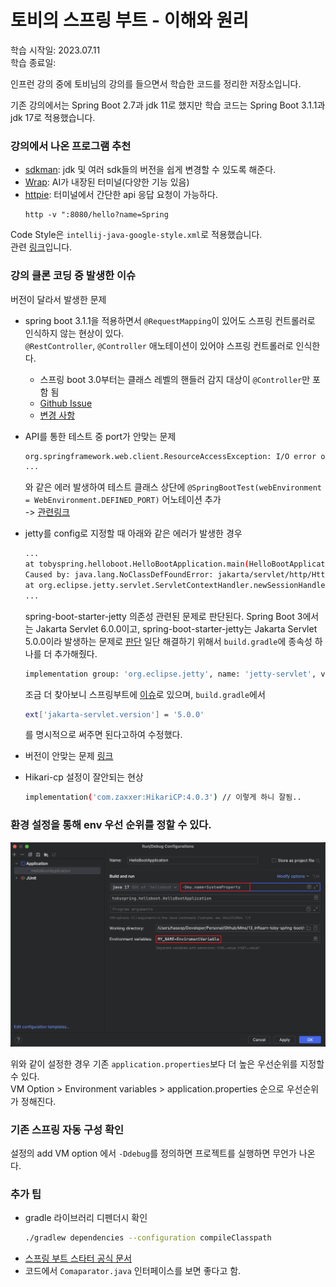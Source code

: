 # 토비의 스프링 부트 - 이해와 원리

학습 시작일: 2023.07.11  
학습 종료일:

인프런 강의 중에 토비님의 강의를 들으면서 학습한 코드를 정리한 저장소입니다.

기존 강의에서는 Spring Boot 2.7과 jdk 11로 했지만 학습 코드는 Spring Boot 3.1.1과 jdk 17로 적용했습니다.

### 강의에서 나온 프로그램 추천

- [sdkman](https://sdkman.io/): jdk 및 여러 sdk들의 버전을 쉽게 변경할 수 있도록 해준다.
- [Wrap](https://www.warp.dev/): AI가 내장된 터미널(다양한 기능 있음)
- [httpie](https://httpie.io/cli): 터미널에서 간단한 api 응답 요청이 가능하다.
  ```
  http -v ":8080/hello?name=Spring
  ```

Code Style은 `intellij-java-google-style.xml`로 적용했습니다.  
관련 [링크](https://github.com/google/styleguide/blob/gh-pages/intellij-java-google-style.xml)입니다.

### 강의 클론 코딩 중 발생한 이슈

버전이 달라서 발생한 문제

- spring boot 3.1.1을 적용하면서 `@RequestMapping`이 있어도 스프링 컨트롤러로 인식하지 않는 현상이 있다.  
  `@RestController`, `@Controller` 애노테이션이 있어야 스프링 컨트롤러로 인식한다.
    - 스프링 boot 3.0부터는 클래스 레벨의 핸들러 감지 대상이 `@Controller`만 포함 됨
    - [Github Issue](https://github.com/spring-projects/spring-framework/issues/22154)
    - [변경 사항](https://github.com/spring-projects/spring-framework/commit/3600644ed1776dce35c4a42d74799a90b90e359e)

- API를 통한 테스트 중 port가 안맞는 문제
  ``` bash
  org.springframework.web.client.ResourceAccessException: I/O error on GET request for "http://localhost:8080/hello": Connection refused
  ... 
  ```
  와 같은 에러 발생하여 테스트 클래스 상단에 `@SpringBootTest(webEnvironment = WebEnvironment.DEFINED_PORT)` 어노테이션
  추가    
  -> [관련링크](https://stackoverflow.com/questions/73828590/i-o-error-on-get-in-testresttemplate-getforentity-method)

- jetty를 config로 지정할 때 아래와 같은 에러가 발생한 경우
  ``` bash
  ...
  at tobyspring.helloboot.HelloBootApplication.main(HelloBootApplication.java:15) ~[classes/:na]
  Caused by: java.lang.NoClassDefFoundError: jakarta/servlet/http/HttpSessionContext
  at org.eclipse.jetty.servlet.ServletContextHandler.newSessionHandler(ServletContextHandler.java:339) ~[je
  ...
  ```
  spring-boot-starter-jetty 의존성 관련된 문제로 판단된다. Spring Boot 3에서는 Jakarta Servlet 6.0.0이고,
  spring-boot-starter-jetty는 Jakarta Servlet 5.0.0이라 발생하는
  문제로 [판단](https://stackoverflow.com/questions/74946784/java-lang-classnotfoundexception-jakarta-servlet-http-httpsessioncontext-with-s)
  일단 해결하기 위해서 `build.gradle`에 종속성 하나를 더 추가해줬다.
  ``` bash
  implementation group: 'org.eclipse.jetty', name: 'jetty-servlet', version: '11.0.15'
  ```

  조금 더 찾아보니 스프링부트에 [이슈](https://github.com/spring-projects/spring-boot/issues/33044)로
  있으며, `build.gradle`에서
  ``` bash
  ext['jakarta-servlet.version'] = '5.0.0' 
  ```
  를 명시적으로 써주면 된다고하여 수정했다.


- 버전이 안맞는
  문제 [링크](https://github.com/spring-projects/spring-boot/wiki/Spring-Boot-3.0-Migration-Guide#jetty)

- Hikari-cp 설정이 잘안되는 현상
  ```bash
  implementation('com.zaxxer:HikariCP:4.0.3') // 이렇게 하니 잘됨..
  ```

### 환경 설정을 통해 env 우선 순위를 정할 수 있다.

![image](./images/image01.png)

위와 같이 설정한 경우 기존 `application.properties`보다 더 높은 우선순위를 지정할 수 있다.  
VM Option > Environment variables > application.properties 순으로 우선순위가 정해진다.

### 기존 스프링 자동 구성 확인

설정의 add VM option 에서  `-Ddebug`를 정의하면 프로젝트를 실행하면 무언가 나온다.






### 추가 팁

- gradle 라이브러리 디펜더시 확인
  ``` bash
  ./gradlew dependencies --configuration compileClasspath
  ```
- [스프링 부트 스타터 공식 문서](https://docs.spring.io/spring-boot/docs/current/reference/htmlsingle/#using.build-systems.starters)
- 코드에서 `Comaparator.java` 인터페이스를 보면 좋다고 함.
